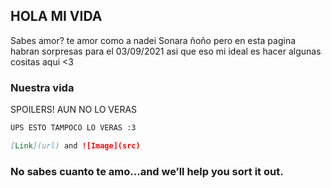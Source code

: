 ## HOLA MI VIDA
Sabes amor? te amor como a nadei
Sonara ñoño pero en esta pagina habran sorpresas para el 03/09/2021 asi que eso
mi ideal es hacer algunas cositas aqui <3

### Nuestra vida

SPOILERS! AUN NO LO VERAS 

```markdown
UPS ESTO TAMPOCO LO VERAS :3

[Link](url) and ![Image](src)
```

### No sabes cuanto te amo...and we’ll help you sort it out.
